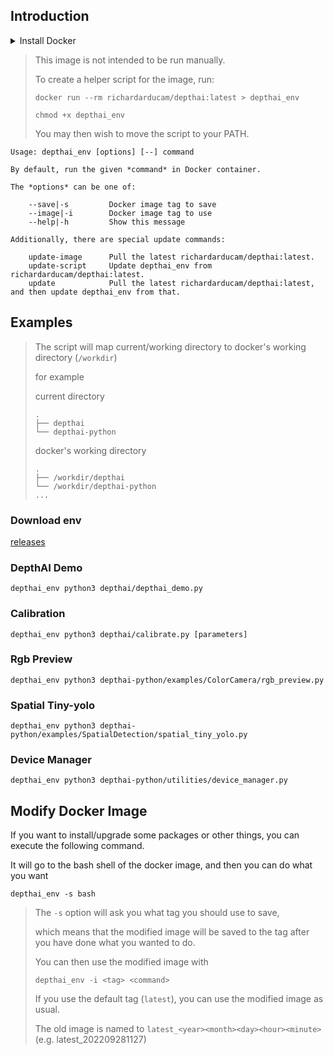 ## Introduction

<details>
  <summary>
    Install Docker
  </summary>

```shell
curl -fsSL https://get.docker.com | sh --mirror Aliyun
```
</details>

> This image is not intended to be run manually.
> 
> To create a helper script for the image, run:
>
> `docker run --rm richardarducam/depthai:latest > depthai_env`
> 
> `chmod +x depthai_env`
>
> You may then wish to move the script to your PATH.

```shell
Usage: depthai_env [options] [--] command

By default, run the given *command* in Docker container.

The *options* can be one of:

    --save|-s         Docker image tag to save
    --image|-i        Docker image tag to use
    --help|-h         Show this message

Additionally, there are special update commands:

    update-image      Pull the latest richardarducam/depthai:latest.
    update-script     Update depthai_env from richardarducam/depthai:latest.
    update            Pull the latest richardarducam/depthai:latest, and then update depthai_env from that.
```

## Examples
> The script will map current/working directory to docker's working directory (`/workdir`)
>
> for example
> 
> current directory
> ```shell
> .
> ├── depthai
> └── depthai-python
> ```
> docker's working directory
> ```shell
> .
> ├── /workdir/depthai
> └── /workdir/depthai-python
> ...
> ```
> 

### Download env
[releases](https://github.com/richard-xx/depthai-docker/releases)

### DepthAI Demo
```shell
depthai_env python3 depthai/depthai_demo.py
```

### Calibration
```shell
depthai_env python3 depthai/calibrate.py [parameters]
```

### Rgb Preview
```shell
depthai_env python3 depthai-python/examples/ColorCamera/rgb_preview.py
```

### Spatial Tiny-yolo
```shell
depthai_env python3 depthai-python/examples/SpatialDetection/spatial_tiny_yolo.py 
```

### Device Manager
```shell
depthai_env python3 depthai-python/utilities/device_manager.py 
```

## Modify Docker Image
If you want to install/upgrade some packages or other things, you can execute the following command.

It will go to the bash shell of the docker image, and then you can do what you want

```shell
depthai_env -s bash
```

> The `-s` option will ask you what tag you should use to save, 
> 
> which means that the modified image will be saved to the tag after you have done what you wanted to do.
> 
> You can then use the modified image with 
> ```shell
> depthai_env -i <tag> <command>
> ```
> If you use the default tag (`latest`), you can use the modified image as usual.
> 
> The old image is named to `latest_<year><month><day><hour><minute>` (e.g. latest_202209281127)
> 
